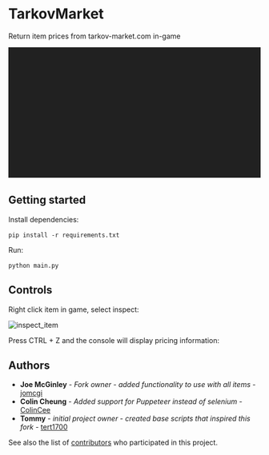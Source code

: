 # TarkovMarket
Return item prices from tarkov-market.com in-game

![demo](documentation/demo.gif)
## Getting started
Install dependencies:
```
pip install -r requirements.txt
```
Run:
```
python main.py
```

## Controls
Right click item in game, select inspect:

![inspect_item](https://i.imgur.com/As27sJf.png)

Press CTRL + Z and the console will display pricing information:

## Authors

* **Joe McGinley** - *Fork owner - added functionality to use with all items* - [jomcgi](https://github.com/jomcgi)
* **Colin Cheung** - *Added support for Puppeteer instead of selenium* - [ColinCee](https://github.com/ColinCee)
* **Tommy** - *initial project owner - created base scripts that inspired this fork* - [tert1700](https://github.com/tertl700)

See also the list of [contributors](https://github.com/Jomcgi/TarkovMarket/contributors) who participated in this project.

